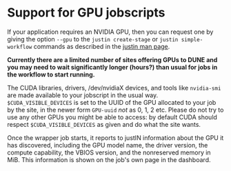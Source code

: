 # Support for GPU jobscripts

If your application requires an NVIDIA GPU, then you can request one by
giving the option `--gpu` to the `justin create-stage` or 
`justin simple-workflow` commands as described in the 
[justin man page](justin_command.man_page.md).

**Currently there are a limited number of sites offering GPUs to DUNE and you
may need to wait significantly longer (hours?) than usual for jobs in the workflow
to start running.**

The CUDA libraries, drivers, /dev/nvidiaX devices, and tools like `nvidia-smi` are 
made available to your jobscript in the usual way. `$CUDA_VISIBLE_DEVICES` is
set to the UUID of the GPU allocated to your job by the site, in the newer form
`GPU-uuid` *not* as 0, 1, 2 etc. Please do not try to use any other GPUs you
might be able to access: by default CUDA should respect `$CUDA_VISIBLE_DEVICES` as
given and do what the site wants.

Once the wrapper job starts, it reports to justIN information about the GPU it has
discovered, including the GPU model name, the driver version, the compute
capability, the VBIOS version, and the nonreserved memory in MiB. 
This information is shown on the job's own page in the dashboard. 


